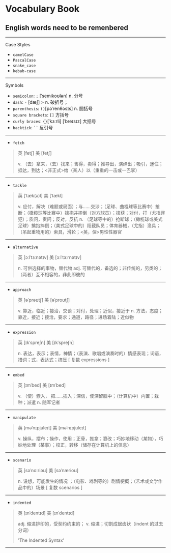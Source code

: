 # Vocabulary Book

## English words need to be remenbered
---
Case Styles
- `camelCase`
- `PascalCase`
- `snake_case`
- `kebab-case`
---
Symbols
- `semicolon`:  `;` [ˈsemikoʊlən] n. 分号
- `dash`: `-` [dæʃ] > n. 破折号；
- `parenthesis`: `()`[pəˈrenθəsɪs] n. 圆括号
- `square brackets`: `[]` 方括号
- `curly braces`:  `{}`[ˈkɜːrli] [ˈbreɪsɪz] 大括号
- `backtick`:  ` `` `  反引号
---
- `fetch`
> 英 [fetʃ]  美 [fetʃ] 
> 
> v. （去）拿来，（去）找来；售得，卖得；推导出，演绎出；吸引，迷住；抵达，到达；<非正式>给（某人）以（重重的一击或一巴掌）
---
- `tackle`
> 英 [ˈtæk(ə)l]  美 [ˈtækl] 
> 
> v. 应付，解决（难题或局面）；与……交涉；（足球、曲棍球等比赛中）抢断；（橄榄球等比赛中）擒抱并摔倒（对方球员）；擒获；对付，打（尤指罪犯）；质问，责问；反对，反抗
n. （足球等中的）抢断球；（橄榄球或美式足球）擒抱摔倒；（美式足球中的）阻截队员；体育器械，（尤指）渔具；（吊起重物用的）索具，滑轮；<英，俚>男性性器官
---
- `alternative`
 > 英 [ɔːlˈtɜːnətɪv]  美 [ɔːlˈtɜːrnətɪv] 
 > 
> n. 可供选择的事物，替代物
adj. 可替代的，备选的；非传统的，另类的；（两者）互不相容的，非此即彼的
---
- `approach`
>英 [əˈprəʊtʃ]  美 [əˈproʊtʃ] 
>
>v. 靠近，临近；接洽，交谈；对付，处理；近似，接近于
n. 方法，态度；靠近，接近；接洽，要求；通道，路径；进场着陆；近似物
---
- `expression`
> 英 [ɪkˈspreʃn]  美 [ɪkˈspreʃn] 
> 
> n. 表达，表示；表情，神情；（表演、歌唱或演奏时的）情感表现；词语，措词；式，表达式；挤压
[ 复数 expressions ]
---
- `embed`
> 英 [ɪmˈbed]  美 [ɪmˈbed] 
> 
>v. （使）嵌入， 把……插入；深信，使深留脑中；（计算机中）内置；栽种；派遣
n. 随军记者
---
- `manipulate`
> 英 [məˈnɪpjuleɪt]  美 [məˈnɪpjuleɪt] 
> 
> v. 操纵，摆布；操作，使用；正骨，推拿；篡改；巧妙地移动（某物），巧妙地处理（某事）；校正，转移（储存在计算机上的信息）
---
- `scenario`
> 英 [səˈnɑːriəʊ]  美 [səˈnærioʊ] 
> 
> n. 设想，可能发生的情况 ；（电影、戏剧等的）剧情梗概；（艺术或文学作品中的）场景
[ 复数 scenarios ]
---
- `indented`
> 英 [ɪnˈdentɪd]  美 [ɪnˈdentɪd] 
> 
> adj. 缩进排印的，受契约约束的； 
v. 缩进；切割成锯齿状（indent 的过去分词）
> 
> 'The Indented Syntax'

--- 

